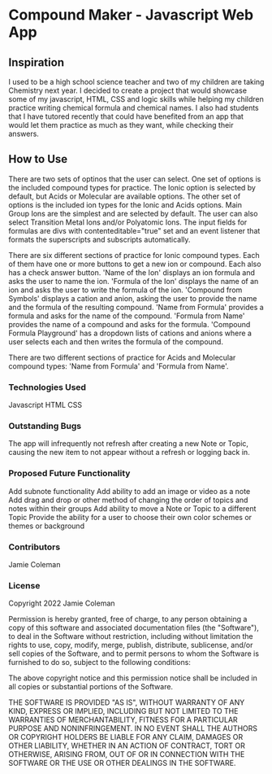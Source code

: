 # Compound Maker - Javascript Web App

## Inspiration
I used to be a high school science teacher and two of my children are taking Chemistry next year. I decided to create a project that would showcase some of my javascript, HTML, CSS and logic skills while helping my children practice writing chemical formula and chemical names. I also had students that I have tutored recently that could have benefited from an app that would let them practice as much as they want, while checking their answers.

## How to Use
There are two sets of optinos that the user can select. One set of options is the included compound types for practice. The Ionic option is selected by default, but Acids or Molecular are available options. The other set of options is the included ion types for the Ionic and Acids options. Main Group Ions are the simplest and are selected by default. The user can also select Transition Metal Ions and/or Polyatomic Ions. The input fields for formulas are divs with contenteditable="true" set and an event listener that formats the superscripts and subscripts automatically.

There are six different sections of practice for Ionic compound types. Each of them have one or more buttons to get a new ion or compound. Each also has a check answer button. 'Name of the Ion' displays an ion formula and asks the user to name the ion. 'Formula of the Ion' displays the name of an ion and asks the user to write the formula of the ion. 'Compound from Symbols' displays a cation and anion, asking the user to provide the name and the formula of the resulting compound. 'Name from Formula' provides a formula and asks for the name of the compound. 'Formula from Name' provides the name of a compound and asks for the formula. 'Compound Formula Playground' has a dropdown lists of cations and anions where a user selects each and then writes the formula of the compound.

There are two different sections of practice for Acids and Molecular compound types: 'Name from Formula' and 'Formula from Name'.

### Technologies Used
Javascript
HTML
CSS

### Outstanding Bugs
The app will infrequently not refresh after creating a new Note or Topic, causing the new item to not appear without a refresh or logging back in.

### Proposed Future Functionality
Add subnote functionality
Add ability to add an image or video as a note
Add drag and drop or other method of changing the order of topics and notes within their groups
Add ability to move a Note or Topic to a different Topic
Provide the ability for a user to choose their own color schemes or themes or background

### Contributors 
Jamie Coleman

### License
Copyright 2022 Jamie Coleman

Permission is hereby granted, free of charge, to any person obtaining a copy of this software and associated documentation files (the "Software"), to deal in the Software without restriction, including without limitation the rights to use, copy, modify, merge, publish, distribute, sublicense, and/or sell copies of the Software, and to permit persons to whom the Software is furnished to do so, subject to the following conditions:

The above copyright notice and this permission notice shall be included in all copies or substantial portions of the Software.

THE SOFTWARE IS PROVIDED "AS IS", WITHOUT WARRANTY OF ANY KIND, EXPRESS OR IMPLIED, INCLUDING BUT NOT LIMITED TO THE WARRANTIES OF MERCHANTABILITY, FITNESS FOR A PARTICULAR PURPOSE AND NONINFRINGEMENT. IN NO EVENT SHALL THE AUTHORS OR COPYRIGHT HOLDERS BE LIABLE FOR ANY CLAIM, DAMAGES OR OTHER LIABILITY, WHETHER IN AN ACTION OF CONTRACT, TORT OR OTHERWISE, ARISING FROM, OUT OF OR IN CONNECTION WITH THE SOFTWARE OR THE USE OR OTHER DEALINGS IN THE SOFTWARE.